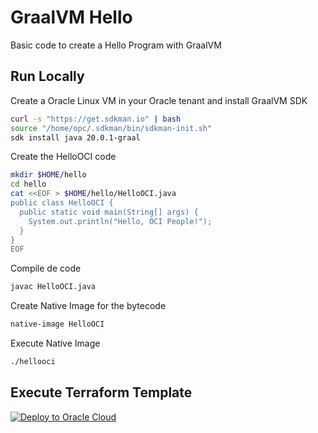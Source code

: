 # GraalVM Hello
Basic code to create a Hello Program with GraalVM

## Run Locally
Create a Oracle Linux VM in your Oracle tenant and install GraalVM SDK

```bash
curl -s "https://get.sdkman.io" | bash
source "/home/opc/.sdkman/bin/sdkman-init.sh"
sdk install java 20.0.1-graal
```

Create the HelloOCI code

```bash
mkdir $HOME/hello
cd hello
cat <<EOF > $HOME/hello/HelloOCI.java
public class HelloOCI {
  public static void main(String[] args) {
    System.out.println("Hello, OCI People!");
  }
}
EOF
```

Compile de code

```bash
javac HelloOCI.java
```

Create Native Image for the bytecode

```bash
native-image HelloOCI
```
Execute Native Image

```bash
./hellooci
```

## Execute Terraform Template
[![Deploy to Oracle Cloud](https://oci-resourcemanager-plugin.plugins.oci.oraclecloud.com/latest/deploy-to-oracle-cloud.svg)](https://cloud.oracle.com/resourcemanager/stacks/create?zipUrl=https://github.com/root4j/gvm_hello/releases/download/1.0/hello.zip)